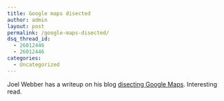 ```yaml
---
title: Google maps disected
author: admin
layout: post
permalink: /google-maps-disected/
dsq_thread_id:
  - 26012446
  - 26012446
categories:
  - Uncategorized
---
```

Joel Webber has a writeup on his blog [disecting Google Maps][1]. Interesting read.

 [1]: http://jgwebber.blogspot.com/2005/02/mapping-google.html